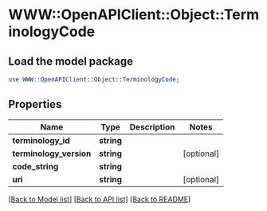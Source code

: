 # WWW::OpenAPIClient::Object::TerminologyCode

## Load the model package
```perl
use WWW::OpenAPIClient::Object::TerminologyCode;
```

## Properties
Name | Type | Description | Notes
------------ | ------------- | ------------- | -------------
**terminology_id** | **string** |  | 
**terminology_version** | **string** |  | [optional] 
**code_string** | **string** |  | 
**uri** | **string** |  | [optional] 

[[Back to Model list]](../README.md#documentation-for-models) [[Back to API list]](../README.md#documentation-for-api-endpoints) [[Back to README]](../README.md)


